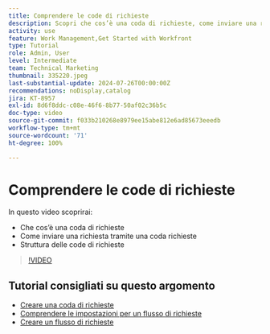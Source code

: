 ```yaml
---
title: Comprendere le code di richieste
description: Scopri che cos’è una coda di richieste, come inviare una richiesta tramite una coda di richieste e come le code di richieste sono strutturate.
activity: use
feature: Work Management,Get Started with Workfront
type: Tutorial
role: Admin, User
level: Intermediate
team: Technical Marketing
thumbnail: 335220.jpeg
last-substantial-update: 2024-07-26T00:00:00Z
recommendations: noDisplay,catalog
jira: KT-8957
exl-id: 8d6f8ddc-c08e-46f6-8b77-50af02c36b5c
doc-type: video
source-git-commit: f033b210268e8979ee15abe812e6ad85673eeedb
workflow-type: tm+mt
source-wordcount: '71'
ht-degree: 100%

---
```


# Comprendere le code di richieste

In questo video scoprirai:

* Che cos’è una coda di richieste
* Come inviare una richiesta tramite una coda richieste
* Struttura delle code di richieste


>[!VIDEO](https://video.tv.adobe.com/v/335220/?quality=12&learn=on)

## Tutorial consigliati su questo argomento

* [Creare una coda di richieste](/help/manage-work/request-queues/create-a-request-queue.md)
* [Comprendere le impostazioni per un flusso di richieste](/help/manage-work/request-queues/understand-settings-for-a-flow-request.md)
* [Creare un flusso di richieste](/help/manage-work/request-queues/create-a-request-flow.md)

